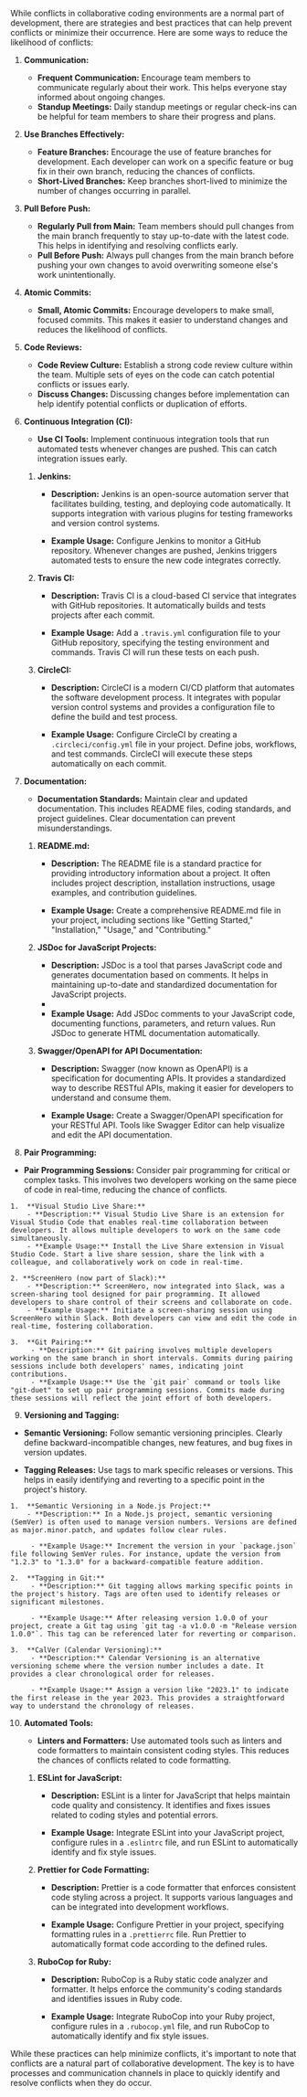 While conflicts in collaborative coding environments are a normal part of development, there are strategies and best practices that can help prevent conflicts or minimize their occurrence. Here are some ways to reduce the likelihood of conflicts:

1. **Communication:**
   - **Frequent Communication:** Encourage team members to communicate regularly about their work. This helps everyone stay informed about ongoing changes.
   - **Standup Meetings:** Daily standup meetings or regular check-ins can be helpful for team members to share their progress and plans.
 
2. **Use Branches Effectively:**
   - **Feature Branches:** Encourage the use of feature branches for development. Each developer can work on a specific feature or bug fix in their own branch, reducing the chances of conflicts.
   - **Short-Lived Branches:** Keep branches short-lived to minimize the number of changes occurring in parallel.

3. **Pull Before Push:**
   - **Regularly Pull from Main:** Team members should pull changes from the main branch frequently to stay up-to-date with the latest code. This helps in identifying and resolving conflicts early.
   - **Pull Before Push:** Always pull changes from the main branch before pushing your own changes to avoid overwriting someone else's work unintentionally.

4. **Atomic Commits:**
   - **Small, Atomic Commits:** Encourage developers to make small, focused commits. This makes it easier to understand changes and reduces the likelihood of conflicts.

5. **Code Reviews:**
   - **Code Review Culture:** Establish a strong code review culture within the team. Multiple sets of eyes on the code can catch potential conflicts or issues early.
   - **Discuss Changes:** Discussing changes before implementation can help identify potential conflicts or duplication of efforts.

6. **Continuous Integration (CI):**
   - **Use CI Tools:** Implement continuous integration tools that run automated tests whenever changes are pushed. This can catch integration issues early.

   1. **Jenkins:**
      - **Description:** Jenkins is an open-source automation server that facilitates building, testing, and deploying code automatically. It supports integration with various plugins for testing frameworks and version control systems.
      
      - **Example Usage:** Configure Jenkins to monitor a GitHub repository. Whenever changes are pushed, Jenkins triggers automated tests to ensure the new code integrates correctly.

   2. **Travis CI:**
      - **Description:** Travis CI is a cloud-based CI service that integrates with GitHub repositories. It automatically builds and tests projects after each commit.
      
      - **Example Usage:** Add a `.travis.yml` configuration file to your GitHub repository, specifying the testing environment and commands. Travis CI will run these tests on each push.

   3. **CircleCI:**
      - **Description:** CircleCI is a modern CI/CD platform that automates the software development process. It integrates with popular version control systems and provides a configuration file to define the build and test process.
      
      - **Example Usage:** Configure CircleCI by creating a `.circleci/config.yml` file in your project. Define jobs, workflows, and test commands. CircleCI will execute these steps automatically on each commit.

7. **Documentation:**
   - **Documentation Standards:** Maintain clear and updated documentation. This includes README files, coding standards, and project guidelines. Clear documentation can prevent misunderstandings.

   1.  **README.md:**
        - **Description:** The README file is a standard practice for providing introductory information about a project. It often includes project description, installation instructions, usage examples, and contribution guidelines.
       
       - **Example Usage:** Create a comprehensive README.md file in your project, including sections like "Getting Started," "Installation," "Usage," and "Contributing."

    2.  **JSDoc for JavaScript Projects:**
         - **Description:** JSDoc is a tool that parses JavaScript code and generates documentation based on comments. It helps in maintaining up-to-date and standardized documentation for JavaScript projects.
         - 
         - **Example Usage:** Add JSDoc comments to your JavaScript code, documenting functions, parameters, and return values. Run JSDoc to generate HTML documentation automatically.
     
    1.  **Swagger/OpenAPI for API Documentation:**
        - **Description:** Swagger (now known as OpenAPI) is a specification for documenting APIs. It provides a standardized way to describe RESTful APIs, making it easier for developers to understand and consume them.
        
        - **Example Usage:** Create a Swagger/OpenAPI specification for your RESTful API. Tools like Swagger Editor can help visualize and edit the API documentation.

8.  **Pair Programming:**
   - **Pair Programming Sessions:** Consider pair programming for critical or complex tasks. This involves two developers working on the same piece of code in real-time, reducing the chance of conflicts.
    
    1.  **Visual Studio Live Share:**
        - **Description:** Visual Studio Live Share is an extension for Visual Studio Code that enables real-time collaboration between developers. It allows multiple developers to work on the same code simultaneously.
        - **Example Usage:** Install the Live Share extension in Visual Studio Code. Start a live share session, share the link with a colleague, and collaboratively work on code in real-time.
    
    2. **ScreenHero (now part of Slack):**
        - **Description:** ScreenHero, now integrated into Slack, was a screen-sharing tool designed for pair programming. It allowed developers to share control of their screens and collaborate on code.
        - **Example Usage:** Initiate a screen-sharing session using ScreenHero within Slack. Both developers can view and edit the code in real-time, fostering collaboration.

    3.  **Git Pairing:**
         - **Description:** Git pairing involves multiple developers working on the same branch in short intervals. Commits during pairing sessions include both developers' names, indicating joint contributions.
         - **Example Usage:** Use the `git pair` command or tools like "git-duet" to set up pair programming sessions. Commits made during these sessions will reflect the joint effort of both developers.

9.  **Versioning and Tagging:**
   - **Semantic Versioning:** Follow semantic versioning principles. Clearly define backward-incompatible changes, new features, and bug fixes in version updates.
  
   - **Tagging Releases:** Use tags to mark specific releases or versions. This helps in easily identifying and reverting to a specific point in the project's history.
    
    1.  **Semantic Versioning in a Node.js Project:**
        - **Description:** In a Node.js project, semantic versioning (SemVer) is often used to manage version numbers. Versions are defined as major.minor.patch, and updates follow clear rules.

         - **Example Usage:** Increment the version in your `package.json` file following SemVer rules. For instance, update the version from "1.2.3" to "1.3.0" for a backward-compatible feature addition.

    2.  **Tagging in Git:**
         - **Description:** Git tagging allows marking specific points in the project's history. Tags are often used to identify releases or significant milestones.
   
         - **Example Usage:** After releasing version 1.0.0 of your project, create a Git tag using `git tag -a v1.0.0 -m "Release version 1.0.0"`. This tag can be referenced later for reverting or comparison.

    3.  **CalVer (Calendar Versioning):**
         - **Description:** Calendar Versioning is an alternative versioning scheme where the version number includes a date. It provides a clear chronological order for releases.
  
         - **Example Usage:** Assign a version like "2023.1" to indicate the first release in the year 2023. This provides a straightforward way to understand the chronology of releases.

10. **Automated Tools:**
    - **Linters and Formatters:** Use automated tools such as linters and code formatters to maintain consistent coding styles. This reduces the chances of conflicts related to code formatting.

    1.  **ESLint for JavaScript:**
           - **Description:** ESLint is a linter for JavaScript that helps maintain code quality and consistency. It identifies and fixes issues related to coding styles and potential errors.
  
           - **Example Usage:** Integrate ESLint into your JavaScript project, configure rules in a `.eslintrc` file, and run ESLint to automatically identify and fix style issues.

    2.  **Prettier for Code Formatting:**
           - **Description:** Prettier is a code formatter that enforces consistent code styling across a project. It supports various languages and can be integrated into development workflows.
  
           - **Example Usage:** Configure Prettier in your project, specifying formatting rules in a `.prettierrc` file. Run Prettier to automatically format code according to the defined rules.

    3.  **RuboCop for Ruby:**
           - **Description:** RuboCop is a Ruby static code analyzer and formatter. It helps enforce the community's coding standards and identifies issues in Ruby code.

           - **Example Usage:** Integrate RuboCop into your Ruby project, configure rules in a `.rubocop.yml` file, and run RuboCop to automatically identify and fix style issues.

While these practices can help minimize conflicts, it's important to note that conflicts are a natural part of collaborative development. The key is to have processes and communication channels in place to quickly identify and resolve conflicts when they do occur.




